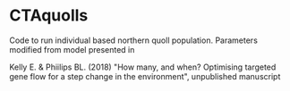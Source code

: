 # CTAquolls

Code to run individual based northern quoll population.  Parameters modified from model presented in 

Kelly E. & Phiilips BL. (2018) "How many, and when? Optimising targeted gene flow for a step change in the environment", unpublished manuscript



